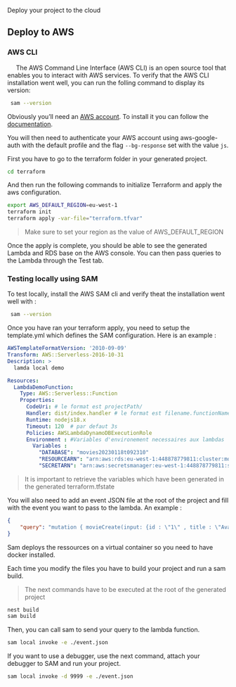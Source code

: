 Deploy your project to the cloud

## Deploy to AWS

### AWS CLI

&nbsp;&nbsp;&nbsp;&nbsp;&nbsp;The AWS Command Line Interface (AWS CLI) is an open source tool that enables you to interact with AWS services. To verify that the AWS CLI installation went well, you can run the folling command to display its version: 

```bash
 sam --version
```

Obviously you’ll need an [AWS account](https://portal.aws.amazon.com/billing/signup#/start/email). To install it you can follow the [documentation](https://docs.aws.amazon.com/cli/latest/userguide/getting-started-install.html).

You will then need to authenticate your AWS account using aws-google-auth with the default profile and the flag `--bg-response` set with the value `js`.

First you have to go to the terraform folder in your generated project.

```bash
cd terraform
```

And then run the following commands to initialize Terraform and apply the aws configuration.

```bash
export AWS_DEFAULT_REGION=eu-west-1
terraform init
terraform apply -var-file="terraform.tfvar"
```

>Make sure to set your region as the value of AWS_DEFAULT_REGION

Once the apply is complete, you should be able to see the generated Lambda and RDS base on the AWS console.
You can then pass queries to the Lambda through the Test tab.

### Testing locally using SAM

To test locally, install the AWS SAM cli and verify theat the installation went well with :

```bash
 sam --version
```
Once you have ran your terraform apply, you need to setup the template.yml which defines the SAM configuration. Here is an example :

```yml
AWSTemplateFormatVersion: '2010-09-09'
Transform: AWS::Serverless-2016-10-31
Description: >
  lamda local demo

Resources:
  LambdaDemoFunction:
    Type: AWS::Serverless::Function 
    Properties:
      CodeUri: # le format est projectPath/
      Handler: dist/index.handler # le format est filename.functionName
      Runtime: nodejs18.x 
      Timeout: 120  # par defaut 3s
      Policies: AWSLambdaDynamoDBExecutionRole
      Environment : #Variables d'environement necessaires aux lambdas
        Variables :
          "DATABASE": "movies20230118t092310"
          "RESOURCEARN": "arn:aws:rds:eu-west-1:448878779811:cluster:movies-2023-01-18t09-23-10-db"
          "SECRETARN": "arn:aws:secretsmanager:eu-west-1:448878779811:secret:movies-2023-01-18t09-23-10-secret-gdXTS0sEwn0-dhY15R" 
```

>It is important to retrieve the variables which have been generated in the generated terraform.tfstate

You will also need to add an event JSON file at the root of the project and fill with the event you want to pass to the lambda. An example :

```json
{
    "query": "mutation { movieCreate(input: {id : \"1\" , title : \"Avatar\", rating : 2}){ movie {id , title, rating}}}" 
}
```
Sam deploys the ressources on a virtual container so you need to have docker installed.

Each time you modify the files you have to build your project and run a sam build.

>The next commands have to be executed at the root of the generated project

```bash
nest build
sam build
```

Then, you can call sam to send your query to the lambda function.

```bash
sam local invoke -e ./event.json
```

If you want to use a debugger, use the next command, attach your debugger to SAM and run your project.

```bash
sam local invoke -d 9999 -e ./event.json
```
